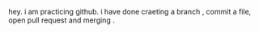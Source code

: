 hey. i am practicing github. i have done craeting a branch , commit a file, open pull request and merging .
